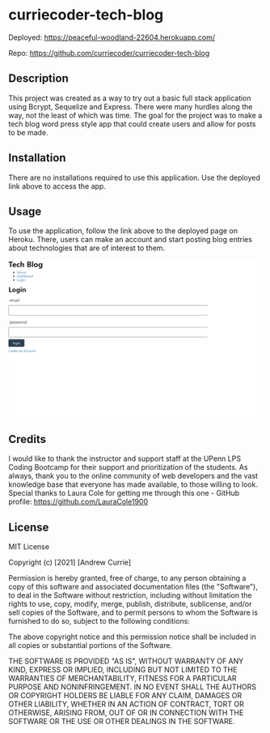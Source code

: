 # curriecoder-tech-blog

Deployed: https://peaceful-woodland-22604.herokuapp.com/

Repo: https://github.com/curriecoder/curriecoder-tech-blog

## Description

This project was created as a way to try out a basic full stack application using Bcrypt, Sequelize and Express. There were many hurdles along the way, not the least of which was time. The goal for the project was to make a tech blog word press style app that could create users and allow for posts to be made. 

## Installation

There are no installations required to use this application. Use the deployed link above to access the app.

## Usage

To use the application, follow the link above to the deployed page on Heroku. There, users can make an account and start posting blog entries about technologies that are of interest to them.

![screenshot](public/images/screenshot.png)

## Credits

I would like to thank the instructor and support staff at the UPenn LPS Coding Bootcamp for their support and prioritization of the students. As always, thank you to the online community of web developers and the vast knowledge base that everyone has made available, to those willing to look.
Special thanks to Laura Cole for getting me through this one - GitHub profile: 
https://github.com/LauraCole1900

## License

MIT License

Copyright (c) [2021] [Andrew Currie]

Permission is hereby granted, free of charge, to any person obtaining a copy
of this software and associated documentation files (the "Software"), to deal
in the Software without restriction, including without limitation the rights
to use, copy, modify, merge, publish, distribute, sublicense, and/or sell
copies of the Software, and to permit persons to whom the Software is
furnished to do so, subject to the following conditions:

The above copyright notice and this permission notice shall be included in all
copies or substantial portions of the Software.

THE SOFTWARE IS PROVIDED "AS IS", WITHOUT WARRANTY OF ANY KIND, EXPRESS OR
IMPLIED, INCLUDING BUT NOT LIMITED TO THE WARRANTIES OF MERCHANTABILITY,
FITNESS FOR A PARTICULAR PURPOSE AND NONINFRINGEMENT. IN NO EVENT SHALL THE
AUTHORS OR COPYRIGHT HOLDERS BE LIABLE FOR ANY CLAIM, DAMAGES OR OTHER
LIABILITY, WHETHER IN AN ACTION OF CONTRACT, TORT OR OTHERWISE, ARISING FROM,
OUT OF OR IN CONNECTION WITH THE SOFTWARE OR THE USE OR OTHER DEALINGS IN THE
SOFTWARE.